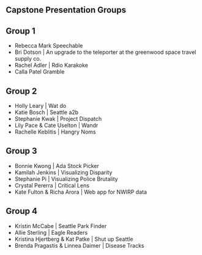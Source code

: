 Capstone Presentation Groups
-----------

## Group 1

- Rebecca Mark Speechable
- Bri Dotson | An upgrade to the teleporter at the greenwood space travel supply co.
- Rachel Adler | Rdio Karakoke
- Calla Patel Gramble

## Group 2

- Holly Leary | Wat do
- Katie Bosch | Seattle a2b
- Stephanie Kwak | Project Dispatch
- Lily Pace & Cate Uselton | Wandr
- Rachelle Keblitis | Hangry Noms

## Group 3

- Bonnie Kwong | Ada Stock Picker
- Kamilah Jenkins | Visualizing Disparity
- Stephanie Pi | Visualizing Police Brutality
- Crystal Pererra | Critical Lens
- Kate Fulton & Richa Arora | Web app for NWIRP data

## Group 4

- Kristin McCabe | Seattle Park Finder
- Allie Sterling | Eagle Readers
- Kristina Hjertberg & Kat Patke | Shut up Seattle
- Brenda Pragastis & Linnea Daimer | Disease Tracks
